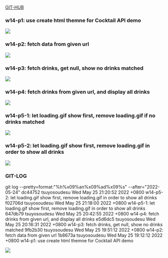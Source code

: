 [GIT-HUB](https://github.com/tsuyosoudesu/JavaScripts.git)

### w14-p1: use create html themne for Cocktail API demo

![](https://i.imgur.com/0nPJos5.jpg)

### w14-p2: fetch data from given url

![](https://i.imgur.com/OaFCC4k.png)

### w14-p3: fetch drinks, get null, show no drinks matched

![](https://i.imgur.com/IOJPg9a.png)

### w14-p4: fetch drinks from given url, and display all drinks

![](https://i.imgur.com/7MSDgGt.jpg)

### w14-p5-1: let loading.gif show first, remove loading.gif if no drinks matched

![](https://i.imgur.com/NDWbJ4Y.png)

### w14-p5-2: let loading.gif show first, remove loading.gif in order to show all drinks

![](https://i.imgur.com/LZyVWyM.jpg)

### GIT-LOG

git log --pretty=format:"%h%x09%an%x09%ad%x09%s" --after="2022-05-24"
dc44752 tsuyosoudesu Wed May 25 21:20:52 2022 +0800 w14-p5-2: let loading.gif show first, remove loading.gif in order to show all drinks
f02706d tsuyosoudesu Wed May 25 21:18:00 2022 +0800 w14-p5-1: let loading.gif show first, remove loading.gif in order to show all drinks
647db79 tsuyosoudesu Wed May 25 20:42:55 2022 +0800 w14-p4: fetch drinks from given url, and display all drinks
e5d6dc5 tsuyosoudesu Wed May 25 20:16:31 2022 +0800 w14-p3: fetch drinks, get null, show no drinks matched
9fb2b30 tsuyosoudesu Wed May 25 19:51:12 2022 +0800 w14-p2: fetch data from given url
1b8673a tsuyosoudesu Wed May 25 19:12:12 2022 +0800 w14-p1: use create html themne for Cocktail API demo

![](https://i.imgur.com/QCNI4QU.jpg)
